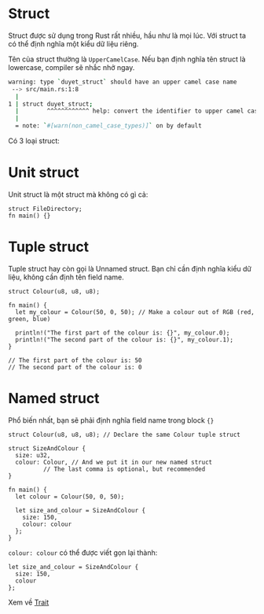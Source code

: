 # Struct

Struct được sử dụng trong Rust rất nhiều, hầu như là mọi lúc. Với struct ta có thể định nghĩa một kiểu dữ liệu riêng.

Tên của struct thường là `UpperCamelCase`. Nếu bạn định nghĩa tên struct là lowercase, compiler sẽ nhắc nhở ngay.

```bash
warning: type `duyet_struct` should have an upper camel case name
 --> src/main.rs:1:8
  |
1 | struct duyet_struct;
  |        ^^^^^^^^^^^^ help: convert the identifier to upper camel case: `DuyetStruct`
  |
  = note: `#[warn(non_camel_case_types)]` on by default
```

Có 3 loại struct:

# Unit struct

Unit struct là một struct mà không có gì cả:

```rust,editable
struct FileDirectory;
fn main() {} 
```

# Tuple struct

Tuple struct hay còn gọi là Unnamed struct. Bạn chỉ cần định nghĩa kiểu dữ liệu, không cần định tên field name.

```rust,editable
struct Colour(u8, u8, u8);

fn main() {
  let my_colour = Colour(50, 0, 50); // Make a colour out of RGB (red, green, blue)

  println!("The first part of the colour is: {}", my_colour.0);
  println!("The second part of the colour is: {}", my_colour.1);
}

// The first part of the colour is: 50
// The second part of the colour is: 0
```

# Named struct

Phổ biến nhất, bạn sẽ phải định nghĩa field name trong block `{}` 

```rust,editable
struct Colour(u8, u8, u8); // Declare the same Colour tuple struct

struct SizeAndColour {
  size: u32,
  colour: Colour, // And we put it in our new named struct
		  // The last comma is optional, but recommended
}

fn main() {
  let colour = Colour(50, 0, 50);

  let size_and_colour = SizeAndColour {
    size: 150,
    colour: colour
  };
}
```

`colour: colour` có thể được viết gọn lại thành:

```rust,editable
let size_and_colour = SizeAndColour {
  size: 150,
  colour
};
```

Xem về [Trait](./trait.md)

